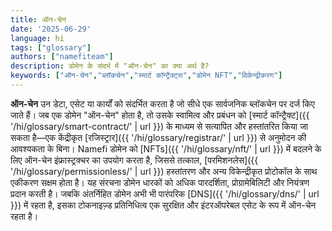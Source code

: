 ```yaml
---
title: ऑन-चेन
date: '2025-06-29'
language: hi
tags: ["glossary"]
authors: ["namefiteam"]
description: डोमेन के संदर्भ में "ऑन-चेन" का क्या अर्थ है?
keywords: ["ऑन-चेन","ब्लॉकचेन","स्मार्ट कॉन्ट्रैक्ट्स","डोमेन NFT","विकेन्द्रीकरण"]
---
```


**ऑन-चेन** उन डेटा, एसेट या कार्यों को संदर्भित करता है जो सीधे एक सार्वजनिक ब्लॉकचेन पर दर्ज किए जाते हैं। जब एक डोमेन "ऑन-चेन" होता है, तो उसके स्वामित्व और प्रबंधन को [स्मार्ट कॉन्ट्रैक्ट]({{ '/hi/glossary/smart-contract/' | url }}) के माध्यम से सत्यापित और हस्तांतरित किया जा सकता है—एक केंद्रीकृत [रजिस्ट्रार]({{ '/hi/glossary/registrar/' | url }}) से अनुमोदन की आवश्यकता के बिना। Namefi डोमेन को [NFTs]({{ '/hi/glossary/nft/' | url }}) में बदलने के लिए ऑन-चेन इंफ्रास्ट्रक्चर का उपयोग करता है, जिससे तत्काल, [परमिशनलेस]({{ '/hi/glossary/permissionless/' | url }}) हस्तांतरण और अन्य विकेन्द्रीकृत प्रोटोकॉल के साथ एकीकरण सक्षम होता है। यह संरचना डोमेन धारकों को अधिक पारदर्शिता, प्रोग्रामेबिलिटी और नियंत्रण प्रदान करती है। जबकि अंतर्निहित डोमेन अभी भी पारंपरिक [DNS]({{ '/hi/glossary/dns/' | url }}) में रहता है, इसका टोकनाइज़्ड प्रतिनिधित्व एक सुरक्षित और इंटरऑपरेबल एसेट के रूप में ऑन-चेन रहता है।